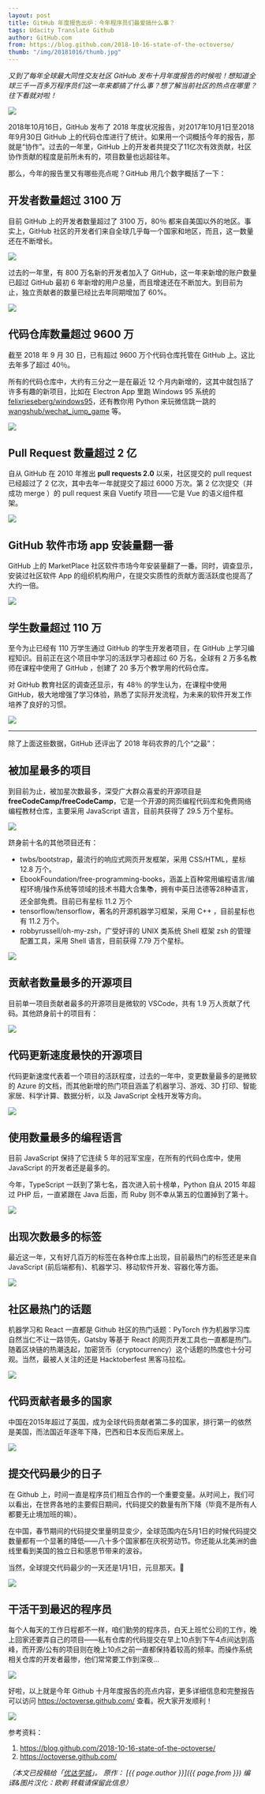 ```yaml
---
layout: post
title: GitHub 年度报告出炉：今年程序员们最爱搞什么事？
tags: Udacity Translate Github
author: GitHub.com
from: https://blog.github.com/2018-10-16-state-of-the-octoverse/
thumb: "/img/20181016/thumb.jpg"
---
```

*又到了每年全球最大同性交友社区 GitHub 发布十月年度报告的时候啦！想知道全球三千一百多万程序员们这一年来都搞了什么事？想了解当前社区的热点在哪里？往下看就对啦！*

<img src="{{site.cdn}}/img/20181016/001.jpg">

2018年10月16日，GitHub 发布了 2018 年度状况报告，对2017年10月1日至2018年9月30日 GitHub 上的代码仓库进行了统计。如果用一个词概括今年的报告，那就是<span class="hightlight_words">“协作”</span>。过去的一年里，GitHub 上的开发者共提交了11亿次有效贡献，社区协作贡献的程度是前所未有的，项目数量也远超往年。

那么，今年的报告里又有哪些亮点呢？GitHub 用几个数字概括了一下：

## 开发者数量超过 3100 万

目前 GitHub 上的开发者数量超过了 3100 万，80％ 都来自美国以外的地区。事实上，GitHub 社区的开发者们来自全球几乎每一个国家和地区，而且，这一数量还在不断增长。

<img src="{{site.cdn}}/img/20181016/002.jpg">

过去的一年里，有 800 万名新的开发者加入了 GitHub，这一年来新增的账户数量已超过 GitHub 最初 6 年新增的用户总量，而且增速还在不断加大。到目前为止，独立贡献者的数量已经比去年同期增加了 60%。

<img src="{{site.cdn}}/img/20181016/003.jpg">

## 代码仓库数量超过 9600 万

截至 2018 年 9 月 30 日，已有超过 9600 万个代码仓库托管在 GitHub 上。这比去年多了超过 40％。

所有的代码仓库中，大约有三分之一是在最近 12 个月内新增的，这其中就包括了许多有趣的新项目，比如在 Electron App 里跑 Windows 95 系统的 [felixrieseberg/windows95](https://github.com/felixrieseberg/windows95)，还有教你用 Python 来玩微信跳一跳的 [wangshub/wechat_jump_game](https://github.com/wangshub/wechat_jump_game) 等。

<img src="{{site.cdn}}/img/20181016/004.jpg">

## Pull Request 数量超过 2 亿

自从 GitHub 在 2010 年推出 **pull requests 2.0** 以来，社区提交的 pull request 已经超过了 2 亿次，其中去年一年就提交了超过 6000 万次。第 2 亿次提交（并成功 merge ）的 pull request 来自 Vuetify 项目——它是 Vue 的语义组件框架。

<img src="{{site.cdn}}/img/20181016/005.jpg">

## GitHub 软件市场 app 安装量翻一番

GitHub 上的 MarketPlace 社区软件市场今年安装量翻了一番。同时，调查显示，安装过社区软件 App 的组织机构用户，在提交实质性的贡献方面活跃度也提高了大约一倍。

<img src="{{site.cdn}}/img/20181016/006.jpg">

## 学生数量超过 110 万

至今为止已经有 110 万学生通过 GitHub 的学生开发者项目，在 GitHub 上学习编程知识。目前正在这个项目中学习的活跃学习者超过 60 万名，全球有 2 万多名教师在课程中使用了 GitHub ，创建了 20 多万个教学用的代码仓库。

对 GitHub 教育社区的调查还显示，有 48％ 的学生认为，在课程中使用 GitHub，极大地增强了学习体验，熟悉了实际开发流程，为未来的软件开发工作培养了良好的习惯。

<img src="{{site.cdn}}/img/20181016/007.jpg">

<hr>

除了上面这些数据，GitHub 还评出了 2018 年码农界的几个“之最”：

## 被加星最多的项目

到目前为止，被加星次数最多，深受广大群众喜爱的开源项目是 **freeCodeCamp/freeCodeCamp**，它是一个开源的网页编程代码库和免费网络编程教材仓库，主要采用 JavaScript 语言，目前共获得了 29.5 万个星标。

<img src="{{site.cdn}}/img/20181016/008.jpg">

跻身前十名的其他项目还有：
* twbs/bootstrap，最流行的响应式网页开发框架，采用 CSS/HTML，星标 12.8 万个。
* EbookFoundation/free-programming-books，涵盖上百种常用编程语言/编程环境/操作系统等领域的技术书籍大合集📚，拥有中英日法德等28种语言，还全部免费。目前已有星标 11.2 万个
* tensorflow/tensorflow，著名的开源机器学习框架，采用 C++ ，目前星标也有 11.2 万个。
* robbyrussell/oh-my-zsh，广受好评的 UNIX 类系统 Shell 框架 zsh 的管理配置工具，采用 Shell 语言，目前获得 7.79 万个星标。
 
<img src="{{site.cdn}}/img/20181016/009.jpg">

## 贡献者数量最多的开源项目

目前单一项目贡献者最多的开源项目是微软的 VSCode，共有 1.9 万人贡献了代码。其他跻身前十的项目有：

<img src="{{site.cdn}}/img/20181016/010.jpg">

## 代码更新速度最快的开源项目

代码更新速度代表着一个项目的活跃程度，过去的一年中，变更数量最多的是微软的 Azure 的文档，而其他新增的热门项目涵盖了机器学习、游戏、3D 打印、智能家居、科学计算、数据分析，以及 JavaScript 全栈开发等方向。

<img src="{{site.cdn}}/img/20181016/011.jpg">

## 使用数量最多的编程语言

目前 JavaScript 保持了它连续 5 年的冠军宝座，在所有的代码仓库中，使用 JavaScript 的开发者还是最多的。

今年，TypeScript 一跃到了第七名，首次进入前十榜单，Python 自从 2015 年超过 PHP 后，一直紧跟在 Java 后面，而 Ruby 则不幸从第五的位置掉到了第十。

<img src="{{site.cdn}}/img/20181016/012.jpg"> 

## 出现次数最多的标签
最近这一年，又有好几百万的标签在各种仓库上出现，目前最热门的标签还是来自 JavaScript (前后端都有)、机器学习、移动软件开发、容器化等方面。

<img src="{{site.cdn}}/img/20181016/013.jpg">

## 社区最热门的话题

机器学习和 React 一直都是 Github 社区的热门话题：PyTorch 作为机器学习库自然当仁不让一路领先，Gatsby 等基于 React 的网页开发工具也一直都是热门。随着区块链的热潮迭起，加密货币（cryptocurrency）这个话题的热度也十分可观。当然，最被人关注的还是 Hacktoberfest 黑客马拉松。

<img src="{{site.cdn}}/img/20181016/014.jpg">
 
## 代码贡献者最多的国家

中国在2015年超过了英国，成为全球代码贡献者第二多的国家，排行第一的依然是美国，而法国近年逐年下降，巴西和日本反而后来居上。

<img src="{{site.cdn}}/img/20181016/015.jpg">

## 提交代码最少的日子

在 Github 上，时间一直是程序员们相互合作的一个重要变量。从时间上，我们可以看出，在世界各地的主要假日期间，代码提交的数量有所下降（毕竟不是所有人都要无止境加班的嘛）。

在中国，春节期间的代码提交里量明显变少，全球范围内在5月1日的时候代码提交数量都有一个显著的降低——八十多个国家都在庆祝劳动节。你还能从北美洲的曲线里看到美国的独立日和感恩节带来的波谷。

当然，全球提交代码最少的一天还是1月1日，元旦那天。🎉

<img src="{{site.cdn}}/img/20181016/016.jpg">

 
## 干活干到最迟的程序员

每个人每天的工作日程都不一样，咱们勤劳的程序员，白天上班忙公司的工作，晚上回家还要弄自己的项目——私有仓库的代码提交在早上10点到下午4点间达到高峰，而开源/公有的项目则在晚上10点之前一直都保持着较高的频率。而操作系统相关仓库的开发者最惨，他们常常要工作到深夜…

<img src="{{site.cdn}}/img/20181016/017.jpg">

好啦，以上就是今年 Github 十月年度报告的亮点内容，更多详细信息和完整报告可以访问 <https://octoverse.github.com/> 查看。祝大家开发顺利！

<img src="{{site.cdn}}/img/20181016/018.jpg">

参考资料： 
1. https://blog.github.com/2018-10-16-state-of-the-octoverse/ 
2. https://octoverse.github.com/ 

_（本文已投稿给「[优达学城](https://cn.udacity.com)」。 原作： [{{ page.author }}]({{ page.from }}) 编译&图片汉化：欧剃 转载请保留此信息）_